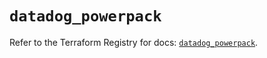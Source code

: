 # `datadog_powerpack`

Refer to the Terraform Registry for docs: [`datadog_powerpack`](https://registry.terraform.io/providers/datadog/datadog/3.43.1/docs/resources/powerpack).
